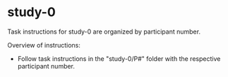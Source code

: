 # study-0

Task instructions for study-0 are organized by participant number.

Overview of instructions:

- Follow task instructions in the "study-0/P#" folder with the respective participant number.
